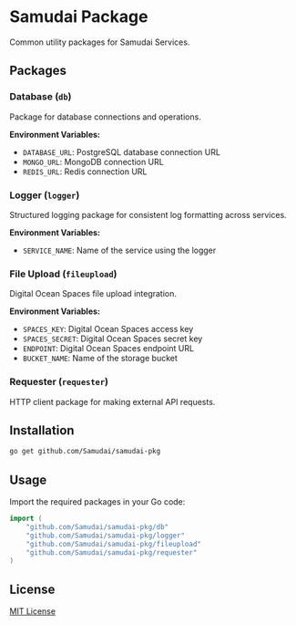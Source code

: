 # Samudai Package

Common utility packages for Samudai Services.

## Packages

### Database (`db`)

Package for database connections and operations.

**Environment Variables:**

- `DATABASE_URL`: PostgreSQL database connection URL
- `MONGO_URL`: MongoDB connection URL
- `REDIS_URL`: Redis connection URL

### Logger (`logger`)

Structured logging package for consistent log formatting across services.

**Environment Variables:**

- `SERVICE_NAME`: Name of the service using the logger

### File Upload (`fileupload`)

Digital Ocean Spaces file upload integration.

**Environment Variables:**

- `SPACES_KEY`: Digital Ocean Spaces access key
- `SPACES_SECRET`: Digital Ocean Spaces secret key
- `ENDPOINT`: Digital Ocean Spaces endpoint URL
- `BUCKET_NAME`: Name of the storage bucket

### Requester (`requester`)

HTTP client package for making external API requests.

## Installation

```bash
go get github.com/Samudai/samudai-pkg
```

## Usage

Import the required packages in your Go code:

```go
import (
    "github.com/Samudai/samudai-pkg/db"
    "github.com/Samudai/samudai-pkg/logger"
    "github.com/Samudai/samudai-pkg/fileupload"
    "github.com/Samudai/samudai-pkg/requester"
)
```

## License

[MIT License](LICENSE)
